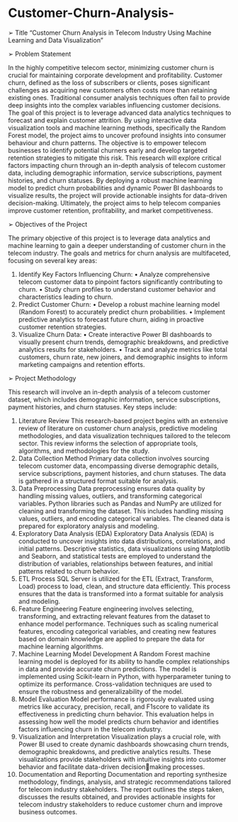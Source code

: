 # Customer-Churn-Analysis-

➢ Title
“Customer Churn Analysis in Telecom Industry Using 
Machine Learning and Data Visualization” 

➢ Problem Statement 

In the highly competitive telecom sector, minimizing customer churn is 
crucial for maintaining corporate development and profitability. Customer 
churn, defined as the loss of subscribers or clients, poses significant 
challenges as acquiring new customers often costs more than retaining 
existing ones. Traditional consumer analysis techniques often fail to provide 
deep insights into the complex variables influencing customer decisions. 
The goal of this project is to leverage advanced data analytics techniques to 
forecast and explain customer attrition. By using interactive data 
visualization tools and machine learning methods, specifically the Random 
Forest model, the project aims to uncover profound insights into consumer 
behaviour and churn patterns. The objective is to empower telecom 
businesses to identify potential churners early and develop targeted 
retention strategies to mitigate this risk. This research will explore critical 
factors impacting churn through an in-depth analysis of telecom customer 
data, including demographic information, service subscriptions, payment 
histories, and churn statuses. By deploying a robust machine learning 
model to predict churn probabilities and dynamic Power BI dashboards to 
visualize results, the project will provide actionable insights for data-driven 
decision-making. Ultimately, the project aims to help telecom companies 
improve customer retention, profitability, and market competitiveness.

➢ Objectives of the Project

The primary objective of this project is to leverage data analytics and 
machine learning to gain a deeper understanding of customer churn in the 
telecom industry. The goals and metrics for churn analysis are multifaceted, 
focusing on several key areas:
1. Identify Key Factors Influencing Churn: 
• Analyze comprehensive telecom customer data to pinpoint 
factors significantly contributing to churn. 
• Study churn profiles to understand customer behavior and 
characteristics leading to churn. 
2. Predict Customer Churn: 
• Develop a robust machine learning model (Random Forest) to 
accurately predict churn probabilities. 
• Implement predictive analytics to forecast future churn, aiding 
in proactive customer retention strategies. 
3. Visualize Churn Data: 
• Create interactive Power BI dashboards to visually present churn 
trends, demographic breakdowns, and predictive analytics 
results for stakeholders. 
• Track and analyze metrics like total customers, churn rate, new 
joiners, and demographic insights to inform marketing 
campaigns and retention efforts.

➢ Project Methodology 

This research will involve an in-depth analysis of a telecom customer 
dataset, which includes demographic information, service subscriptions, 
payment histories, and churn statuses. Key steps include:
1. Literature Review
This research-based project begins with an extensive review of literature on 
customer churn analysis, predictive modeling methodologies, and data 
visualization techniques tailored to the telecom sector. This review informs 
the selection of appropriate tools, algorithms, and methodologies for the 
study.
2. Data Collection Method
Primary data collection involves sourcing telecom customer data, 
encompassing diverse demographic details, service subscriptions, payment 
histories, and churn statuses. The data is gathered in a structured format 
suitable for analysis.
3. Data Preprocessing
Data preprocessing ensures data quality by handling missing values, 
outliers, and transforming categorical variables. Python libraries such as 
Pandas and NumPy are utilized for cleaning and transforming the dataset. 
This includes handling missing values, outliers, and encoding categorical 
variables. The cleaned data is prepared for exploratory analysis and 
modeling.
4. Exploratory Data Analysis (EDA)
Exploratory Data Analysis (EDA) is conducted to uncover insights into data 
distributions, correlations, and initial patterns. Descriptive statistics, data 
visualizations using Matplotlib and Seaborn, and statistical tests are 
employed to understand the distribution of variables, relationships between 
features, and initial patterns related to churn behavior.
5. ETL Process
SQL Server is utilized for the ETL (Extract, Transform, Load) process to load, 
clean, and structure data efficiently. This process ensures that the data is 
transformed into a format suitable for analysis and modeling.
6. Feature Engineering
Feature engineering involves selecting, transforming, and extracting 
relevant features from the dataset to enhance model performance. 
Techniques such as scaling numerical features, encoding categorical 
variables, and creating new features based on domain knowledge are 
applied to prepare the data for machine learning algorithms.
7. Machine Learning Model Development
A Random Forest machine learning model is deployed for its ability to 
handle complex relationships in data and provide accurate churn 
predictions. The model is implemented using Scikit-learn in Python, with 
hyperparameter tuning to optimize its performance. Cross-validation 
techniques are used to ensure the robustness and generalizability of the 
model.
8. Model Evaluation
Model performance is rigorously evaluated using metrics like accuracy, 
precision, recall, and F1score to validate its effectiveness in predicting churn 
behavior. This evaluation helps in assessing how well the model predicts 
churn behavior and identifies factors influencing churn in the telecom 
industry.
9. Visualization and Interpretation
Visualization plays a crucial role, with Power BI used to create dynamic 
dashboards showcasing churn trends, demographic breakdowns, and 
predictive analytics results. These visualizations provide stakeholders with 
intuitive insights into customer behavior and facilitate data-driven decisionmaking processes.
10. Documentation and Reporting
Documentation and reporting synthesize methodology, findings, analysis, 
and strategic recommendations tailored for telecom industry stakeholders. 
The report outlines the steps taken, discusses the results obtained, and 
provides actionable insights for telecom industry stakeholders to reduce 
customer churn and improve business outcomes.
